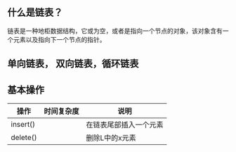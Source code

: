 ## 什么是链表？
链表是一种地柜数据结构，它或为空，或者是指向一个节点的对象，该对象含有一个元素以及指向下一个节点的指针。

## 单向链表， 双向链表，循环链表


## 基本操作

操作 | 时间复杂度 | 说明
--- | --- | ---
insert() |  | 在链表尾部插入一个元素
delete() | | 删除L中的x元素
